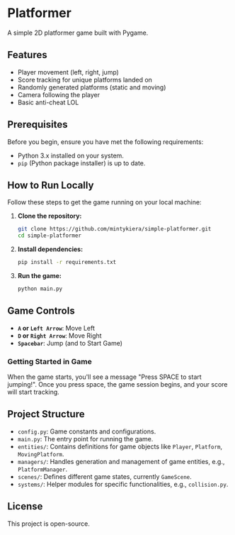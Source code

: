 # Platformer

A simple 2D platformer game built with Pygame.

## Features

*   Player movement (left, right, jump)
*   Score tracking for unique platforms landed on
*   Randomly generated platforms (static and moving)
*   Camera following the player
*   Basic anti-cheat LOL

## Prerequisites

Before you begin, ensure you have met the following requirements:

*   Python 3.x installed on your system.
*   `pip` (Python package installer) is up to date.

## How to Run Locally

Follow these steps to get the game running on your local machine:

1.  **Clone the repository:**
    ```bash
    git clone https://github.com/mintykiera/simple-platformer.git
    cd simple-platformer
    ```
    
2.  **Install dependencies:**
    ```bash
    pip install -r requirements.txt
    ```

3.  **Run the game:**
    ```bash
    python main.py
    ```

## Game Controls

*   **`A` or `Left Arrow`**: Move Left
*   **`D` or `Right Arrow`**: Move Right
*   **`Spacebar`**: Jump (and to Start Game)

### Getting Started in Game

When the game starts, you'll see a message "Press SPACE to start jumping!". Once you press space, the game session begins, and your score will start tracking.

## Project Structure

*   `config.py`: Game constants and configurations.
*   `main.py`: The entry point for running the game.
*   `entities/`: Contains definitions for game objects like `Player`, `Platform`, `MovingPlatform`.
*   `managers/`: Handles generation and management of game entities, e.g., `PlatformManager`.
*   `scenes/`: Defines different game states, currently `GameScene`.
*   `systems/`: Helper modules for specific functionalities, e.g., `collision.py`.

## License

This project is open-source.
